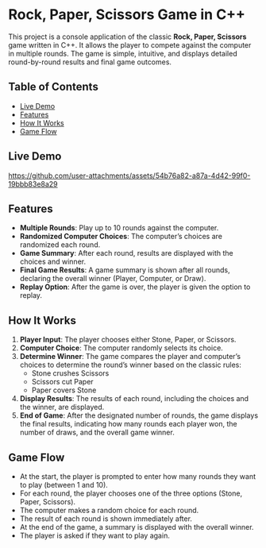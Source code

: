 # Rock, Paper, Scissors Game in C++

This project is a console application of the classic **Rock, Paper, Scissors** game written in C++. It allows the player to compete against the computer in multiple rounds. The game is simple, intuitive, and displays detailed round-by-round results and final game outcomes.

## Table of Contents
- [Live Demo](#Live-Demo)
- [Features](#features)
- [How It Works](#how-it-works)
- [Game Flow](#game-flow)
  
## Live Demo
https://github.com/user-attachments/assets/54b76a82-a87a-4d42-99f0-19bbb83e8a29

## Features
- **Multiple Rounds**: Play up to 10 rounds against the computer.
- **Randomized Computer Choices**: The computer’s choices are randomized each round.
- **Game Summary**: After each round, results are displayed with the choices and winner.
- **Final Game Results**: A game summary is shown after all rounds, declaring the overall winner (Player, Computer, or Draw).
- **Replay Option**: After the game is over, the player is given the option to replay.

## How It Works
1. **Player Input**: The player chooses either Stone, Paper, or Scissors.
2. **Computer Choice**: The computer randomly selects its choice.
3. **Determine Winner**: The game compares the player and computer’s choices to determine the round’s winner based on the classic rules:
   - Stone crushes Scissors
   - Scissors cut Paper
   - Paper covers Stone
4. **Display Results**: The results of each round, including the choices and the winner, are displayed.
5. **End of Game**: After the designated number of rounds, the game displays the final results, indicating how many rounds each player won, the number of draws, and the overall game winner.

## Game Flow
- At the start, the player is prompted to enter how many rounds they want to play (between 1 and 10).
- For each round, the player chooses one of the three options (Stone, Paper, Scissors).
- The computer makes a random choice for each round.
- The result of each round is shown immediately after.
- At the end of the game, a summary is displayed with the overall winner.
- The player is asked if they want to play again.


